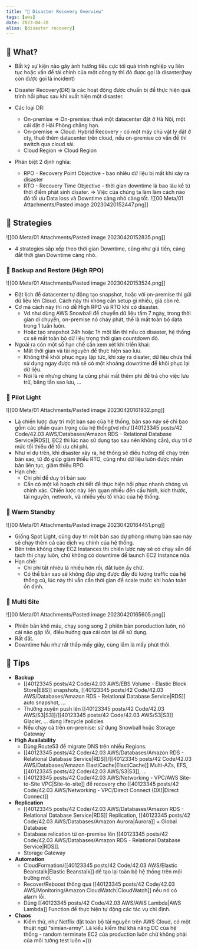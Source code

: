 ```yaml
---
title: "🌱 Disaster Recovery Overview"
tags: [aws]
date: 2023-04-20
alias: [disaster recovery]
---
```


## 🌿 What?
- Bất kỳ sự kiện nào gây ảnh hưởng tiêu cực tới quá trình nghiệp vụ liên tục hoặc vấn đề tài chính của một công ty thì đó được gọi là disaster(hay còn được gọi là incident)
- Disaster Recovery(DR) là các hoạt động được chuẩn bị để thực hiện quá trình hồi phục sau khi xuất hiện một disaster. 
- Các loại DR:
	- On-premise => On-premise: thuê một datacenter đặt ở Hà Nội, một cái đặt ở Hải Phòng chẳng hạn.
	- On-premise => Cloud: Hybrid Recovery - có một máy chủ vật lý đặt ở cty, thuê thêm datacenter trên cloud, nếu on-premise có vấn đề thì switch qua cloud sài.
	- Cloud Region => Cloud Region

- Phân biệt 2 định nghĩa:
	- RPO - Recovery Point Objective - bao nhiêu dữ liệu bị mất khi xảy ra disaster
	- RTO - Recovery Time Objective - thời gian downtime là bao lâu kể từ thời điểm phát sinh disater.
=> Việc của chúng ta làm làm cách nào đó tối ưu Data loss và Downtime càng nhỏ càng tốt.
![[00 Meta/01 Attachments/Pasted image 20230420152447.png]]

## 🌿 Strategies
![[00 Meta/01 Attachments/Pasted image 20230420152835.png]]
- 4 strategies sắp xếp theo thời gian Downtime, cũng như giá tiền, càng đắt thời gian Downtime càng nhỏ.

### 🍃 Backup and Restore (High RPO)
![[00 Meta/01 Attachments/Pasted image 20230420153524.png]]
- Đặt lịch để datacenter tự động tạo snapshot, hoặc với on-premise thì gửi dữ liệu lên Cloud. Cách này thì không cần setup gì nhiều, giá còn rẻ.
- Cơ mà cách này thì nó dễ High RPO và RTO khi có disaster.
	- Vd như dùng AWS Snowball để chuyển dữ liệu tầm 7 ngày, trong thời gian di chuyển, on-premise nó cháy phát, thế là mất toàn bộ data trong 1 tuần luôn.
	- Hoặc tạo snapshot 24h hoặc 1h một lần thì nếu có disaster, hệ thống cx sẽ mất toàn bộ dữ liệu trong thời gian countdown đó.
- Ngoài ra còn một số hạn chế cần xem xét khi triển khai:
	- Mất thời gian và tài nguyên để thực hiện sao lưu.
	- Không thể khôi phục ngay lập tức, khi xảy ra disater, dữ liệu chưa thể sử dụng ngay được mà sẽ có một khoảng downtime để khôi phục lại dữ liệu.
	- Nói là rẻ nhưng chúng ta cũng phải mất thêm phí để trả cho việc lưu trữ, băng tần sao lưu, ...

### 🍃 Pilot Light
![[00 Meta/01 Attachments/Pasted image 20230420161932.png]]
- Là chiến lược duy trì một bản sao của hệ thống, bản sao này sẽ chỉ bao gồm các phần quan trọng của hệ thống(vd như [[40123345 posts/42 Code/42.03 AWS/Databases/Amazon RDS - Relational Database Service|RDS]], EC2 thì lúc nào sử dụng tạo sau nên không cần), duy trì ở mức tối thiểu để tối ưu chi phí.
- Như ví dụ trên, khi disaster xảy ra, hệ thống sẽ điều hướng để chạy trên bản sao, từ đó giúp giảm thiểu RTO, cũng như dữ liệu luôn được nhân bản liên tục, giảm thiểu RPO.
- Hạn chế:
	- Chi phí để duy trì bản sao
	- Cần có một kế hoạch chi tiết để thực hiện hồi phục nhanh chóng và chính xác. Chiến lược này liên quan nhiều đến cấu hình, kích thước, tài nguyên, network, và nhiều yếu tố khác của hệ thống.

### 🍃 Warm Standby
![[00 Meta/01 Attachments/Pasted image 20230420164451.png]]
- Giống Spot Light, cũng duy trì một bản sao dự phòng nhưng bản sao này sẽ chạy thêm cả các dịch vụ chính của hệ thống.
- Bên trên không chạy EC2 Instances thì chiến lược này sẽ có chạy sẵn để tạch thì chạy luôn, chứ không có downtime để launch EC2 Instance nữa.
- Hạn chế:
	- Chi phí tất nhiêu là nhiều hơn rồi, đắt luôn ấy chứ.
	- Có thể bản sao sẽ không đáp ứng được đầy đủ lượng traffic của hệ thống cũ, lúc này thì vẫn cần thời gian để scale trước khi hoàn toàn ổn định.

### 🍃 Multi Site
![[00 Meta/01 Attachments/Pasted image 20230420165605.png]]
- Phiên bản khô máu, chạy song song 2 phiên bản poroduction luôn, nó cái nào gặp lỗi, điều hướng qua cái còn lại để sử dụng.
- Rất đắt.
- Downtime hầu như rất thấp mấy giây, cùng lắm là mấy phút thôi.

## 🌿 Tips
- **Backup**
	- [[40123345 posts/42 Code/42.03 AWS/EBS Volume - Elastic Block Store|EBS]] snapshots, [[40123345 posts/42 Code/42.03 AWS/Databases/Amazon RDS - Relational Database Service|RDS]] auto snapshot, ...
	- Thường xuyên push lên [[40123345 posts/42 Code/42.03 AWS/S3|S3]]/[[40123345 posts/42 Code/42.03 AWS/S3|S3]] Glacier, ... dùng lifecycle policies
	- Nếu chạy cả trên on-premise: sử dụng Snowball hoặc Storage Gateway
- **High Availability**
	- Dùng Route53 để migrate DNS trên nhiều Regions.
	- [[40123345 posts/42 Code/42.03 AWS/Databases/Amazon RDS - Relational Database Service|RDS]]/[[40123345 posts/42 Code/42.03 AWS/Databases/Amazon ElastiCache|ElastiCache]] Multi-AZs, EFS, [[40123345 posts/42 Code/42.03 AWS/S3|S3]], ...
	- [[40123345 posts/42 Code/42.03 AWS/Networking - VPC/AWS Site-to-Site VPC|Site-to-site]] để recovery cho [[40123345 posts/42 Code/42.03 AWS/Networking - VPC/Direct Connect (DX)|Direct Connect]]
- **Replication**
	- [[40123345 posts/42 Code/42.03 AWS/Databases/Amazon RDS - Relational Database Service|RDS]] Replication, [[40123345 posts/42 Code/42.03 AWS/Databases/Amazon Aurora|Aurora]] + Global Database
	- Database relication từ on-premise lên [[40123345 posts/42 Code/42.03 AWS/Databases/Amazon RDS - Relational Database Service|RDS]].
	- Storage Gateway
- **Automation**
	- CloudFormation/[[40123345 posts/42 Code/42.03 AWS/Elastic Beanstalk|Elastic Beanstalk]] để tạo lại toàn bộ hệ thống trên môi trường mới.
	- Recover/Reboost thông qua [[40123345 posts/42 Code/42.03 AWS/Monitoring/Amazon CloudWatch|CloudWatch]] nếu nó có alarm lỗi.
	- Dùng [[40123345 posts/42 Code/42.03 AWS/AWS Lambda|AWS Lambda]] Function để thực hiện tự động các tác vụ chỉ định.
- **Chaos**
	- Kiểm thử, như Netflix đặt toàn bộ tài nguyên trên AWS Cloud, có một thuật ngữ "simian-army". Là kiểu kiểm thử khả năng DC của hệ thống - random terminate EC2 của production luôn chứ không phải của môi tường test luôn =)))